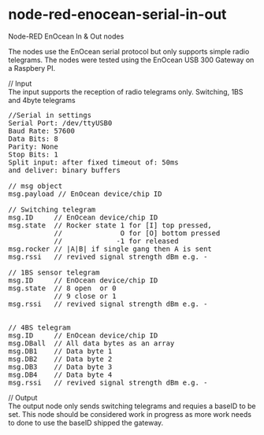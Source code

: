 node-red-enocean-serial-in-out
==============================

Node-RED EnOcean In &amp; Out nodes

The nodes use the EnOcean serial protocol but only supports simple radio telegrams.
The nodes were tested using the EnOcean USB 300 Gateway on a Raspbery PI.

// Input <br/> 
The input supports the reception of radio telegrams only.
Switching, 1BS and 4byte telegrams

<pre>
//Serial in settings
Serial Port: /dev/ttyUSB0
Baud Rate: 57600 
Data Bits: 8
Parity: None
Stop Bits: 1
Split input: after fixed timeout of: 50ms
and deliver: binary buffers

// msg object
msg.payload // EnOcean device/chip ID 

// Switching telegram 	
msg.ID	   // EnOcean device/chip ID 
msg.state  // Rocker state 1 for [I] top pressed, 
           //              O for [O] bottom pressed
           //             -1 for released 
msg.rocker // |A|B| if single gang then A is sent
msg.rssi   // revived signal strength dBm e.g. -

// 1BS sensor telegram 	
msg.ID	   // EnOcean device/chip ID 
msg.state  // 8 open  or 0
           // 9 close or 1
msg.rssi   // revived signal strength dBm e.g. -


// 4BS telegram 	
msg.ID 	   // EnOcean device/chip ID  
msg.DBall  // All data bytes as an array 
msg.DB1    // Data byte 1
msg.DB2    // Data byte 2
msg.DB3    // Data byte 3
msg.DB4    // Data byte 4
msg.rssi   // revived signal strength dBm e.g. -
</pre>

// Output <br/> 
The output node only sends switching telegrams and requies a baseID to be set.
This node should be considered work in progress as more work needs to done to use the baseID shipped the gateway.
